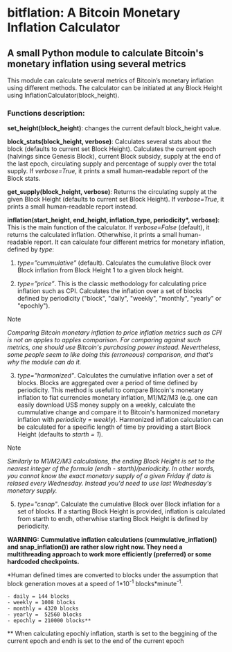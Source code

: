 # bitflation: A Bitcoin Monetary Inflation Calculator

## A small Python module to calculate Bitcoin's monetary inflation using several metrics
This module can calculate several metrics of Bitcoin’s monetary inflation using different methods. The calculator can be initiated at any Block Height using InflationCalculator(block_height).

### Functions description:

**set_height(block_height)**: changes the current default block_height value.

**block_stats(block_height, verbose)**: Calculates several stats about the block (defaults to current set Block Height). Calculates the current epoch (halvings since Genesis Block), current Block subsidy, supply at the end of the last epoch, circulating supply and percentage of supply over the total supply. If *verbose=True*, it prints a small human-readable report of the Block stats.

**get_supply(block_height, verbose)**: Returns the circulating supply at the given Block Height (defaults to current set Block Height). If *verbose=True*, it prints a small human-readable report instead.

**inflation(start_height, end_height, inflation_type, periodicity\*, verbose)**: This is the main function of the calculator. If *verbose=False* (default), it returns the calculated inflation. Otherwhise, it prints a small human-readable report. It can calculate four different metrics for monetary inflation, defined by *type*:

1. *type=”cummulative”* (default). Calculates the cumulative Block over Block inflation from Block Height 1 to a given block height.

2. *type=”price”*. This is the classic methodology for calculating price inflation such as CPI. Calculates the inflation over a set of blocks defined by periodicity ("block", "daily", "weekly", "monthly", "yearly" or "epochly").

> [!NOTE] 
> *Comparing Bitcoin monetary inflation to price inflation metrics such as CPI is not an apples to apples comparison. For comparing against such metrics, one should use Bitcoin's purchasing power instead. Nevertheless, some people seem to like doing this (erroneous) comparison, and that's why the module can do it.*

3. *type="harmonized"*. Calculates the cumulative inflation over a set of blocks. Blocks are aggregated over a period of time defined by periodicity. This method is usefull to compare Bitcoin's monetary inflation to fiat currencies monetary inflation, M1/M2/M3 (e.g. one can easily download US$ money supply on a weekly, calculate the cummulative change and compare it to Bitcoin's harmonized monetary inflation with *periodicity = weekly*). Harmonized inflation calculation can be calculated for a specific length of time by providing a start Block Height (defaults to *starth = 1*).

> [!NOTE] 
> *Similarly to M1/M2/M3 calculations, the ending Block Height is set to the nearest integer of the formula *(endh - starth)/periodicity*. In other words, you cannot know the exact monetary supply of a given Friday if data is relased every Wednesday. Instead you'd need to use last Wednesday's monetary supply.*

5. *type="csnap"*. Calculate the cumulative Block over Block inflation for a set of blocks. If a starting Block Height is provided, inflation is calculated from starth to endh, otherwhise starting Block Height is defined by periodicity.

**WARNING: Cummulative inflation calculations (cummulative_inflation() and snap_inflation()) are rather slow right now. They need a multithreading approach to work more efficiently (preferred) or some hardcoded checkpoints.**

\*Human defined times are converted to blocks under the assumption that block generation moves at a speed of 1\*10<sup>-1</sup> blocks\*minute<sup>-1</sup>.

    - daily = 144 blocks
    - weekly = 1008 blocks
    - monthly = 4320 blocks
    - yearly =  52560 blocks
    - epochly = 210000 blocks**
\*\* When calculating epochly inflation, starth is set to the beggining of the current epoch and endh is set to the end of the current epoch
